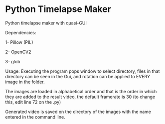 # Python Timelapse Maker
Python timelapse maker with quasi-GUI

Dependencies: 

1- Pillow (PIL)

2- OpenCV2

3- glob

Usage: Executing the program pops window to select directory, files in that directory can be seen in the Gui, and rotation can be applied to EVERY image in the folder.

The images are loaded in alphabetical order and that is the order in which they are added to the result video, the default framerate is 30 (to change this, edit line 72 on the .py)

Generated video is saved on the directory of the images with the name entered in the command line.
